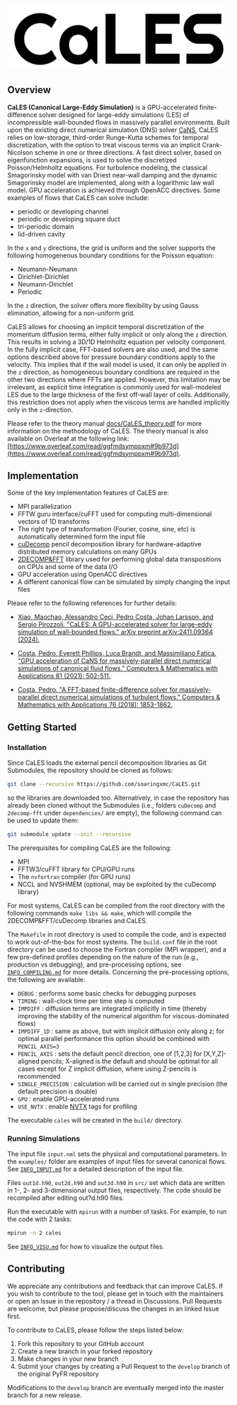<!--- the logo -->
<img src="assets/img/CaLES-logo.png" height=*>

## Overview

**CaLES (Canonical Large-Eddy Simulation)** is a GPU-accelerated finite-difference solver designed for large-eddy simulations (LES) of incompressible wall-bounded flows in massively parallel environments. Built upon the existing direct numerical simulation (DNS) solver [CaNS](https://github.com/CaNS-World/CaNS), CaLES relies on low-storage, third-order Runge-Kutta schemes for temporal discretization, with the option to treat viscous terms via an implicit Crank-Nicolson scheme in one or three directions. A fast direct solver, based on eigenfunction expansions, is used to solve the discretized Poisson/Helmholtz equations. For turbulence modeling, the classical Smagorinsky model with van Driest near-wall damping and the dynamic Smagorinsky model are implemented, along with a logarithmic law wall model. GPU acceleration is achieved through OpenACC directives. Some examples of flows that CaLES can solve include:

 * periodic or developing channel
 * periodic or developing square duct
 * tri-periodic domain
 * lid-driven cavity

In the `x` and `y` directions, the grid is uniform and the solver supports the following homogeneous boundary conditions for the Poisson equation:

 * Neumann-Neumann
 * Dirichlet-Dirichlet
 * Neumann-Dirichlet
 * Periodic

In the `z` direction, the solver offers more flexibility by using Gauss elimination, allowing for a non-uniform grid.

CaLES allows for choosing an implicit temporal discretization of the momentum diffusion terms, either fully implicit or only along the `z` direction. This results in solving a 3D/1D Helmholtz equation per velocity component. In the fully implicit case, FFT-based solvers are also used, and the same options described above for pressure boundary conditions apply to the velocity. This implies that if the wall model is used, it can only be applied in the `z` direction, as homogeneous boundary conditions are required in the other two directions where FFTs are applied. However, this limitation may be irrelevant, as explicit time integration is commonly used for wall-modeled LES due to the large thickness of the first off-wall layer of cells. Additionally, this restriction does not apply when the viscous terms are handled implicitly only in the `z`-direction.

Please refer to the theory manual [docs/CaLES_theory.pdf](docs/CaLES_theory.pdf) for more information on the methodology of CaLES. The theory manual is also available on Overleaf at the following link: [https://www.overleaf.com/read/ggfmdsymppxm#9b973d](https://www.overleaf.com/read/ggfmdsymppxm#9b973d).

## Implementation

Some of the key implementation features of CaLES are:

 * MPI parallelization
 * FFTW guru interface/cuFFT used for computing multi-dimensional vectors of 1D transforms
 * The right type of transformation (Fourier, cosine, sine, etc) is automatically determined form the input file
 * [cuDecomp](https://github.com/NVIDIA/cuDecomp) pencil decomposition library for hardware-adaptive distributed memory calculations on many GPUs
 * [2DECOMP&FFT](https://github.com/xcompact3d/2decomp-fft) library used for performing global data transpositions on CPUs and some of the data I/O
 * GPU acceleration using OpenACC directives
 * A different canonical flow can be simulated by simply changing the input files

Please refer to the following references for further details:

 * [Xiao, Maochao, Alessandro Ceci, Pedro Costa, Johan Larsson, and Sergio Pirozzoli. "CaLES: A GPU-accelerated solver for large-eddy simulation of wall-bounded flows." arXiv preprint arXiv:2411.09364 (2024).](https://arxiv.org/abs/2411.09364)

 * [Costa, Pedro, Everett Phillips, Luca Brandt, and Massimiliano Fatica. "GPU acceleration of CaNS for massively-parallel direct numerical simulations of canonical fluid flows." Computers & Mathematics with Applications 81 (2021): 502-511.](https://doi.org/10.1016/j.camwa.2020.01.002)

 * [Costa, Pedro. "A FFT-based finite-difference solver for massively-parallel direct numerical simulations of turbulent flows." Computers & Mathematics with Applications 76 (2018): 1853-1862.](https://doi.org/10.1016/j.camwa.2018.07.034)

## Getting Started

### Installation

Since CaLES loads the external pencil decomposition libraries as Git Submodules, the repository should be cloned as follows:
```bash
git clone --recursive https://github.com/soaringxmc/CaLES.git
```
so the libraries are downloaded too. Alternatively, in case the repository has already been cloned without the Submodules (i.e., folders `cuDecomp` and `2decomp-fft` under `dependencies/` are empty), the following command can be used to update them:
```bash
git submodule update --init --recursive
```

The prerequisites for compiling CaLES are the following:

 * MPI
 * FFTW3/cuFFT library for CPU/GPU runs
 * The `nvfortran` compiler (for GPU runs)
 * NCCL and NVSHMEM (optional, may be exploited by the cuDecomp library)

For most systems, CaLES can be compiled from the root directory with the following commands `make libs && make`, which will compile the 2DECOMP&FFT/cuDecomp libraries and CaLES.

The `Makefile` in root directory is used to compile the code, and is expected to work out-of-the-box for most systems. The `build.conf` file in the root directory can be used to choose the Fortran compiler (MPI wrapper), and a few pre-defined profiles depending on the nature of the run (e.g., production vs debugging), and pre-processing options, see [`INFO_COMPILING.md`](docs/INFO_COMPILING.md) for more details. Concerning the pre-processing options, the following are available:

 * `DEBUG`                    : performs some basic checks for debugging purposes
 * `TIMING`                   : wall-clock time per time step is computed
 * `IMPDIFF`                  : diffusion terms are integrated implicitly in time (thereby improving the stability of the numerical algorithm for viscous-dominated flows)
 * `IMPDIFF_1D`               : same as above, but with implicit diffusion only along z; for optimal parallel performance this option should be combined with `PENCIL_AXIS=3`
 * `PENCIL_AXIS`              : sets the default pencil direction, one of [1,2,3] for [X,Y,Z]-aligned pencils; X-aligned is the default and should be optimal for all cases except for Z implicit diffusion, where using Z-pencils is recommended
 * `SINGLE_PRECISION`         : calculation will be carried out in single precision (the default precision is double)
 * `GPU`                      : enable GPU-accelerated runs
 * `USE_NVTX`                 : enable [NVTX](https://s.nvidia.com/nsight-visual-studio-edition/nvtx) tags for profiling

The executable `cales` will be created in the `build/` directory.

### Running Simulations

The input file `input.nml` sets the physical and computational parameters. In the `examples/` folder are examples of input files for several canonical flows. See [`INFO_INPUT.md`](docs/INFO_INPUT.md) for a detailed description of the input file.

Files `out1d.h90`, `out2d.h90` and `out3d.h90` in `src/` set which data are written in 1-, 2- and 3-dimensional output files, respectively. The code should be recompiled after editing out?d.h90 files.

Run the executable with `mpirun` with a number of tasks. For example, to run the code with 2 tasks:
```bash
mpirun -n 2 cales
```

See [`INFO_VISU.md`](docs/INFO_VISU.md) for how to visualize the output files.

## Contributing

We appreciate any contributions and feedback that can improve CaLES. If you wish to contribute to the tool, please get in touch with the maintainers or open an Issue in the repository / a thread in Discussions. Pull Requests are welcome, but please propose/discuss the changes in an linked Issue first.

To contribute to CaLES, please follow the steps listed below:

1. Fork this repository to your GitHub account
2. Create a new branch in your forked repository
3. Make changes in your new branch
4. Submit your changes by creating a Pull Request to the `develop` branch of the original PyFR repository

Modifications to the `develop` branch are eventually merged into the master
branch for a new release.